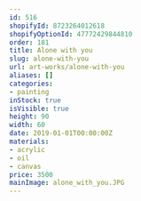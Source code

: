 ```yaml
---
id: 516
shopifyId: 8723264012618
shopifyOptionId: 47772429844810
order: 181
title: Alone with you
slug: alone-with-you
url: art-works/alone-with-you
aliases: []
categories:
- painting
inStock: true
isVisible: true
height: 90
width: 60
date: 2019-01-01T00:00:00Z
materials:
- acrylic
- oil
- canvas
price: 3500
mainImage: alone_with_you.JPG
---
```

